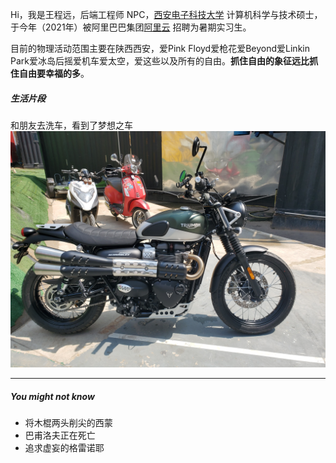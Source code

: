 Hi，我是王程远，后端工程师 NPC，[西安电子科技大学](https://www.xidian.edu.cn/) 计算机科学与技术硕士，于今年（2021年）被阿里巴巴集团[阿里云](https://www.aliyun.com/) 招聘为暑期实习生。

目前的物理活动范围主要在陕西西安，爱Pink Floyd爱枪花爱Beyond爱Linkin Park爱冰岛后摇爱机车爱太空，爱这些以及所有的自由。**抓住自由的象征远比抓住自由要幸福的多**。


##### 生活片段
和朋友去洗车，看到了梦想之车
![凯旋](../../img/about-me/about-life-20210405.jpg)

---



##### You might not know



- 将木棍两头削尖的西蒙
- 巴甫洛夫正在死亡
- 追求虚妄的格雷诺耶